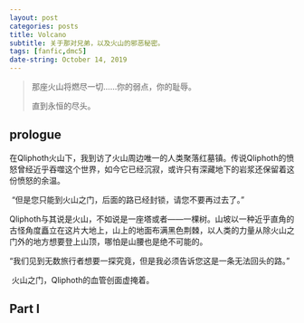 ```yaml
---
layout: post
categories: posts
title: Volcano
subtitle: 关于那对兄弟，以及火山的邪恶秘密。
tags: [fanfic,dmc5]
date-string: October 14, 2019
---
```


> 那座火山将燃尽一切……你的弱点，你的耻辱。
>
> 直到永恒的尽头。

## prologue

​	在Qliphoth火山下，我到访了火山周边唯一的人类聚落红墓镇。传说Qliphoth的愤怒曾经近乎吞噬这个世界，如今它已经沉寂，或许只有深藏地下的岩浆还保留着这份愤怒的余温。

​	“但是您只能到火山之门，后面的路已经封锁，请您不要再过去了。”

​	Qliphoth与其说是火山，不如说是一座塔或者——一棵树。山坡以一种近乎直角的古怪角度矗立在这片大地上，山上的地面布满黑色荆棘，以人类的力量从除火山之门外的地方想要登上山顶，哪怕是山腰也是绝不可能的。

​	“我们见到无数旅行者想要一探究竟，但是我必须告诉您这是一条无法回头的路。”

​	火山之门，Qliphoth的血管创面虚掩着。

## Part I

